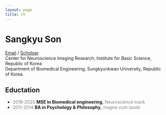 ```yaml
---
layout: page
title: CV
---
```

# Sangkyu Son
[Email](ss.sangkyu.son@gmail.com) / [Scholoar](https://scholar.google.co.kr/citations?user=NYCkQZAAAAAJ&hl=ko&oi=ao)<br>
Center for Neuroscience Imaging Research, Institute for Basic Science, Republic of Korea <br>
Department of Biomedical Engineering, Sungkyunkwan University, Republic of Korea<br>

## Eductation
-  <span style="color:gray">2018-2020</span> **MSE in Biomedical engineering**, <span style="color:gray">Neuroscience track</span>
-  <span style="color:gray">2011-2014</span> **BA in Psychology & Philosophy**, <span style="color:gray">*magna cum laude*</span>
